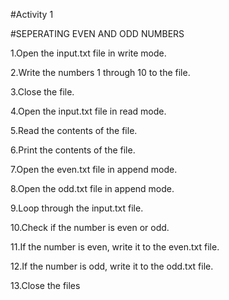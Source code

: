 #Activity 1


#SEPERATING EVEN AND ODD NUMBERS



1.Open the input.txt file in write mode.

2.Write the numbers 1 through 10 to the file.

3.Close the file.

4.Open the input.txt file in read mode.

5.Read the contents of the file.

6.Print the contents of the file.

7.Open the even.txt file in append mode.

8.Open the odd.txt file in append mode.

9.Loop through the input.txt file.

10.Check if the number is even or odd.

11.If the number is even, write it to the even.txt file.

12.If the number is odd, write it to the odd.txt file.

13.Close the files

